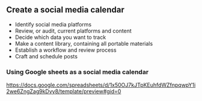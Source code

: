 ## Create a social media calendar

- Identify social media platforms
- Review, or audit, current platforms and content
- Decide which data you want to track
- Make a content library, containing all portable materials
- Establish a workflow and review process
- Craft and schedule posts

### Using Google sheets as a social media calendar

https://docs.google.com/spreadsheets/d/1x50OJ7kJTpKEuhfdWZfnpqwpY1i2we6ZngZag9kDvy8/template/preview#gid=0